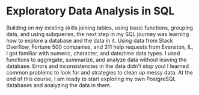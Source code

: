 # Exploratory Data Analysis in SQL

Building on my existing skills joining tables, using basic functions, grouping data, and using subqueries, the next step in my SQL journey was learning how to explore a database and the data in it. Using data from Stack Overflow, Fortune 500 companies, and 311 help requests from Evanston, IL, I got familiar with numeric, character, and date/time data types. I used functions to aggregate, summarize, and analyze data without leaving the database. Errors and inconsistencies in the data didn't stop you! I learned common problems to look for and strategies to clean up messy data. At the end of this course, I am ready to start exploring my own PostgreSQL databases and analyzing the data in them.
